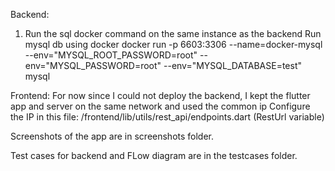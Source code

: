 Backend:
1) Run the sql docker command on the same instance as the backend
   Run mysql db using docker 
      docker run -p 6603:3306 --name=docker-mysql --env="MYSQL_ROOT_PASSWORD=root" --env="MYSQL_PASSWORD=root" --env="MYSQL_DATABASE=test" mysql

Frontend:
   For now since I could not deploy the backend, I kept the flutter app and server on the same network and used the common ip 
   Configure the IP in this file: /frontend/lib/utils/rest_api/endpoints.dart (RestUrl variable)

Screenshots of the app are in screenshots folder.

Test cases for backend and FLow diagram are in the testcases folder.
